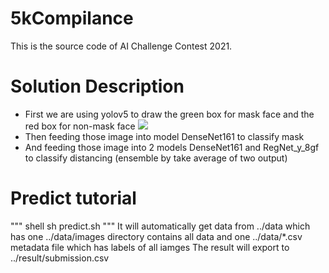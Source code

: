 # 5kCompilance

This is the source code of AI Challenge Contest 2021. 

# Solution Description 

* First we are using yolov5 to draw the green box for mask face and the red box for non-mask face
![](https://github.com/datn2107/5kCompilance/blob/master/example.png)
* Then feeding those image into model DenseNet161 to classify mask 
* And feeding those image into 2 models DenseNet161 and RegNet_y_8gf to classify distancing (ensemble by take average of two output)

# Predict tutorial 
""" shell
sh predict.sh 
"""
It will automatically get data from ../data which has one ../data/images directory contains all data and one ../data/*.csv metadata file which has labels of all iamges
The result will export to ../result/submission.csv
